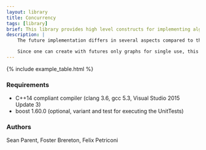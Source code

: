 ```yaml
---
layout: library
title: Concurrency
tags: [library]
brief: This library provides high level constructs for implementing algorithms that eases the use of multiple CPU cores while minimizing the contention.
description: |    
    The future implementation differs in several aspects compared to the C++11/14/17 standard futures: It provides continuations and joins, which were just added in a C++17 TS. But more important this futures propagate values through the graph and not futures. This allows an easy way of creating splits. That means a single future can have multiple continuations into different directions. An other important difference is that the futures support cancellation. So if one is not anymore interested in the result of a future, then one can destroy the future without the need to wait until the future is fulfilled, as it is the case with `std::future` (and `boost::future`). An already started future will run until its end, but will not trigger any continuation. So in all these cases, all chained continuations will never be triggered. Additionally the future interface is designed in a way, that one can use build in or custom build executors. 

    Since one can create with futures only graphs for single use, this library provides as well channels. With these channels one can build graphs, that can be used for multiple invocations.
---
```


{% include example_table.html %}

### Requirements

* C++14 compliant compiler (clang 3.6, gcc 5.3, Visual Studio 2015 Update 3)
* boost 1.60.0 (optional, variant and test for executing the UnitTests)

### Authors
Sean Parent, Foster Brereton, Felix Petriconi
